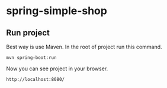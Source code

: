 # spring-simple-shop

Run project
-----------------------------

Best way is use Maven. In the root of project run this command.

```
mvn spring-boot:run
```

Now you can see project in your browser.

```
http://localhost:8080/
```


